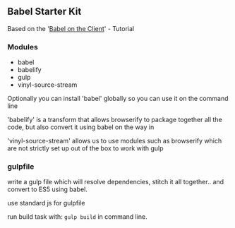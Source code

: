 ## Babel Starter Kit
Based on the '[Babel on the Client](http://code.tutsplus.com/courses/start-coding-es6-with-babel/lessons/babel-on-the-client)' - Tutorial

### Modules
- babel
- babelify
- gulp
- vinyl-source-stream

Optionally you can install 'babel' globally so you can use it on the command line

'babelify' is a transform that allows browserify to package together all the code, but also convert it using babel on the way in

'vinyl-source-stream'
allows us to use modules such as browserify which are not strictly set up out of the box to work with gulp

### gulpfile
write a gulp file which will resolve dependencies, stitch it all together.. and convert to ES5 using babel.

use standard js for gulpfile

run build task with: `gulp build` in command line.
